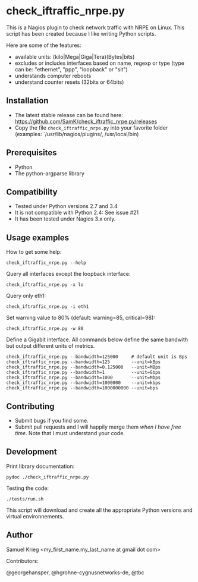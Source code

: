 check_iftraffic_nrpe.py
=======================

This is a Nagios plugin to check network traffic with NRPE on Linux.
This script has been created because I like writing Python scripts.

Here are some of the features:

 * available units: (kilo|Mega|Giga|Tera)(Bytes|bits)
 * excludes or includes interfaces based on name, regexp or type (type can be: "ethernet", "ppp", "loopback" or "sit")
 * understands computer reboots
 * understand counter resets (32bits or 64bits)

Installation
--------

* The latest stable release can be found here: https://github.com/SamK/check_iftraffic_nrpe.py/releases
* Copy the file `check_iftraffic_nrpe.py` into your favorite folder (examples: `/usr/lib/nagios/plugins/, /usr/local/bin)

Prerequisites
-------------

* Python
* The python-argparse library

Compatibility
-------------

* Tested under Python versions 2.7 and 3.4
* It is not compatible with Python 2.4: See issue #21
* It has been tested under Nagios 3.x only.

Usage examples
--------------

How to get some help:

    check_iftraffic_nrpe.py --help

Query all interfaces except the loopback interface:

    check_iftraffic_nrpe.py -x lo

Query only eth1:

    check_iftraffic_nrpe.py -i eth1

Set warning value to 80% (default: warning=85, critical=98):

    check_iftraffic_nrpe.py -w 80

Define a Gigabit interface.
All commands below define the same bandwith but output different units of metrics.

    check_iftraffic_nrpe.py --bandwidth=125000     # default unit is Bps
    check_iftraffic_nrpe.py --bandwidth=125        --unit=kBps
    check_iftraffic_nrpe.py --bandwidth=0.125000   --unit=MBps
    check_iftraffic_nrpe.py --bandwidth=1          --unit=Gbps
    check_iftraffic_nrpe.py --bandwidth=1000       --unit=Mbps
    check_iftraffic_nrpe.py --bandwidth=1000000    --unit=kbps
    check_iftraffic_nrpe.py --bandwidth=1000000000 --unit=bps


Contributing
------------

* Submit bugs if you find some.
* Submit pull requests and I will happily merge them *when I have free time*.
Note that I must understand your code.

Development
----------

Print library documentation:

    pydoc ./check_iftraffic_nrpe.py

Testing the code:

    ./tests/run.sh

This script will download and create all the appropriate Python versions and virtual environnements.

Author
------

Samuel Krieg <my_first_name.my_last_name at gmail dot com>

Contributors:

@georgehansper, @hgrohne-cygnusnetworks-de, @tbc

